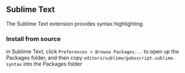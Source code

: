## Sublime Text

The Sublime Text extension provides syntax highlighting.

### Install from source

in Sublime Text, click `Preferences > Browse Packages...` to open up the Packages folder,
and then copy `editors/sublime/goboscript.sublime-syntax` into the Packages folder
